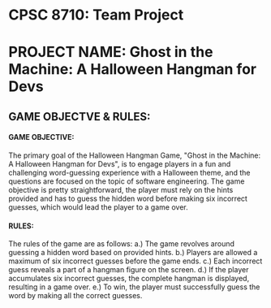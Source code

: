 <h1>CPSC 8710: Team Project</h1>

<h1>PROJECT NAME: Ghost in the Machine: A Halloween Hangman for Devs</h1>

<h2>GAME OBJECTVE & RULES:</h2>

<h4>GAME OBJECTIVE: </h4>
The primary goal of the Halloween Hangman Game, "Ghost in the Machine: A Halloween Hangman for Devs", is to engage players in a fun and challenging word-guessing experience with a Halloween theme, and the questions are focused on the topic of software engineering. The game objective is pretty straightforward, the player must rely on the hints provided and has to guess the hidden word before making six incorrect guesses, which would lead the player to a game over.
<h4>RULES: </h4>
The rules of the game are as follows: 
a.) The game revolves around guessing a hidden word based on provided hints.
b.) Players are allowed a maximum of six incorrect guesses before the game ends.
c.) Each incorrect guess reveals a part of a hangman figure on the screen.
d.) If the player accumulates six incorrect guesses, the complete hangman is displayed, resulting in a game over.
e.) To win, the player must successfully guess the word by making all the correct guesses.
